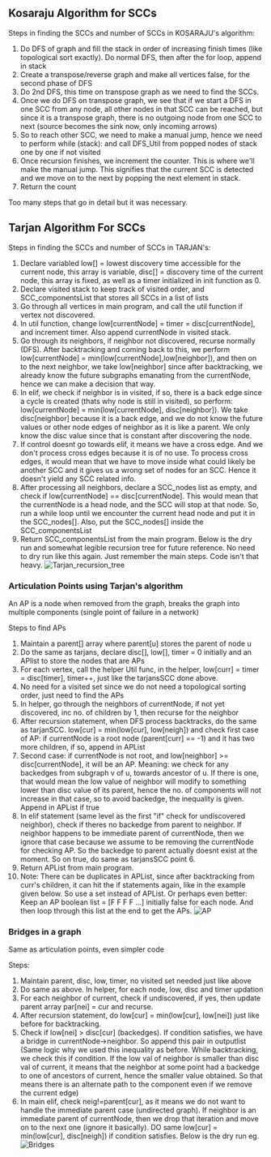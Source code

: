 ## Kosaraju Algorithm for SCCs

Steps in finding the SCCs and number of SCCs in KOSARAJU's algorithm:

1. Do DFS of graph and fill the stack in order of increasing finish times (like topological sort exactly). Do normal DFS, then after the for loop, append in stack
2. Create a transpose/reverse graph and make all vertices false, for the second phase of DFS
3. Do 2nd DFS, this time on transpose graph as we need to find the SCCs. 
4. Once we do DFS on transpose graph, we see that if we start a DFS in one SCC from any node, all other nodes in that SCC can be reached, but since it is a transpose graph, there is no outgoing node from one SCC to next (source becomes the sink now, only incoming arrows)
5. So to reach other SCC, we need to make a manual jump, hence we need to perform while (stack): and call DFS_Util from popped nodes of stack one by one if not visited
6. Once recursion finishes, we increment the counter. This is where we'll make the manual jump. This signifies that the current SCC is detected and we move on to the next by popping the next element in stack.
7. Return the count

Too many steps that go in detail but it was necessary.

## Tarjan Algorithm For SCCs

Steps in finding the SCCs and number of SCCs in TARJAN's:

1. Declare variabled low[] = lowest discovery time accessible for the current node, this array is variable, disc[] = discovery time of the current node, this array is fixed, as well as a timer initialized in init function as 0.
2. Declare visited stack to keep track of visited order, and SCC_componentsList that stores all SCCs in a list of lists
3. Go through all vertices in main program, and call the util function if vertex not discovered.
4. In util function, change low[currentNode] = timer = disc[currentNode], and increment timer. Also append currentNode in visited stack.
5. Go through its neighbors, if neighbor not discovered, recurse normally (DFS). After backtracking and coming back to this, we perform low[currentNode] = min(low[currentNode],low[neighbor]), and then on to the next neighbor, we take low[neighbor] since after backtracking, we already know the future subgraphs emanating from the currentNode, hence we can make a decision that way.
6. In elif, we check if neighbor is in visited, if so, there is a back edge since a cycle is created (thats why node is still in visited), so perform:
low[currentNode] = min(low[currentNode], disc[neighbor]). We take disc[neighbor] because it is a back edge, and we do not know the future values or other node edges of neighbor as it is like a parent. We only know the disc value since that is constant after discovering the node.
7. If control doesnt go towards elif, it means we have a cross edge. And we don't process cross edges because it is of no use. To process cross edges, it would mean that we have to move inside what could likely be another SCC and it gives us a wrong set of nodes for an SCC. Hence it doesn't yield any SCC related info.
8. After processing all neighbors, declare a SCC_nodes list as empty, and check if low[currentNode] == disc[currentNode]. This would mean that the currentNode is a head node, and the SCC will stop at that node. So, run a while loop until we encounter the current head node and put it in the SCC_nodes[]. Also, put the SCC_nodes[] inside the SCC_componentsList
9. Return SCC_componentsList from the main program.
Below is the dry run and somewhat legible recursion tree for future reference. No need to dry run like this again. Just remember the main steps. Code isn't that heavy.
![Tarjan_recursion_tree](https://user-images.githubusercontent.com/51331982/208999715-c43b0ba7-6bf5-4b53-b3a1-1cc9ca499710.png)

### Articulation Points using Tarjan's algorithm

An AP is a node when removed from the graph, breaks the graph into multiple components (single point of failure in a network)

Steps to find APs

1. Maintain a parent[] array where parent[u] stores the parent of node u
2. Do the same as tarjans, declare disc[], low[], timer = 0 initially and an APlist to store the nodes that are APs
3. For each vertex, call the helper Util func, in the helper, low[curr] = timer = disc[timer], timer++, just like the tarjansSCC done above.
4. No need for a visited set since we do not need a topological sorting order, just need to find the APs
5. In helper, go through the neighbors of currentNode, if not yet discovered, inc no. of children by 1, then recurse for the neighbor
6. After recursion statement, when DFS process backtracks, do the same as tarjanSCC. low[cur] = min(low[cur], low[neigh]) and check first case of AP: if currentNode is a root node (parent[curr] == -1) and it has two more children, if so, append in APList
7. Second case: if currentNode is not root, and low[neighbor] >= disc[currentNode], it will be an AP. Meaning: we check for any backedges from subgraph v of u, towards ancestor of u. If there is one, that would mean the low value of neighbor will modify to something lower than disc value of its parent, hence the no. of components will not increase in that case, so to avoid backedge, the inequality is given. Append in APList if true
8. In elif statement (same level as the first "if" check for undiscovered neighbor), check if theres no backedge from parent to neighbor. If neighbor happens to be immediate parent of currentNode, then we ignore that case because we assume to be removing the currentNode for checking AP. So the backedge to parent actually doesnt exist at the moment. So on true, do same as tarjansSCC point 6.
9. Return APList from main program.
10. Note: There can be duplicates in APList, since after backtracking from curr's children, it can hit the if statements again, like in the example given below. So use a set instead of APList. Or perhaps even better: Keep an AP boolean list = [F F F F ...] initially false for each node. And then loop through this list at the end to get the APs.
![AP](https://user-images.githubusercontent.com/51331982/209201901-b2ec169d-f36f-490a-aea5-89514c6dcb2d.png)

### Bridges in a graph

Same as articulation points, even simpler code

Steps:

1. Maintain parent, disc, low, timer, no visited set needed just like above
2. Do same as above. In helper, for each node, low, disc and timer updation
3. For each neighbor of current, check if undiscovered, if yes, then update parent array par[nei] = cur and recurse.
4. After recursion statement, do low[cur] = min(low[cur], low[nei]) just like before for backtracking.
5. Check if low[nei] > disc[cur] (backedges). If condition satisfies, we have a bridge in currentNode->neighbor. So append this pair in outputlist
(Same logic why we used this inequality as before. While backtracking, we check this if condition. If the low val of neighbor is smaller than disc val of current, it means that the neighbor at some point had a backedge to one of ancestors of current, hence the smaller value obtained. So that means there is an alternate path to the component even if we remove the current edge)
6. In main elif, check neig!=parent[cur], as it means we do not want to handle the immediate parent case (undirected graph). If neighbor is an immediate parent of currentNode, then we drop that iteration and move on to the next one (ignore it basically).
DO same low[cur] = min(low[cur], disc[neigh]) if condition satisfies. Below is the dry run eg.
![Bridges](https://user-images.githubusercontent.com/51331982/209217639-ee82f9ef-bca0-4824-8107-ada4dd1fbacc.png)
